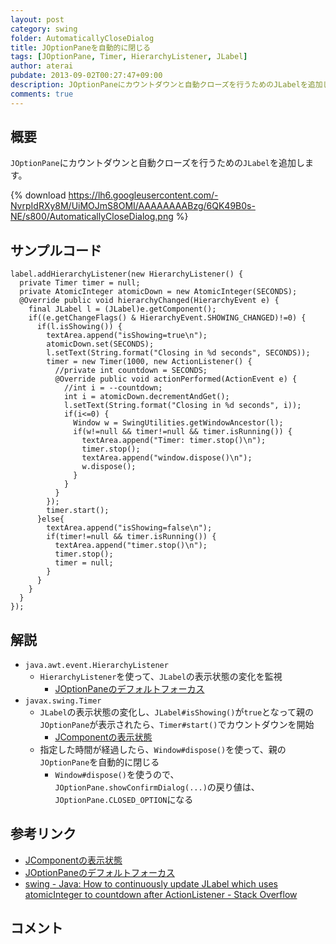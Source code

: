 ```yaml
---
layout: post
category: swing
folder: AutomaticallyCloseDialog
title: JOptionPaneを自動的に閉じる
tags: [JOptionPane, Timer, HierarchyListener, JLabel]
author: aterai
pubdate: 2013-09-02T00:27:47+09:00
description: JOptionPaneにカウントダウンと自動クローズを行うためのJLabelを追加します。
comments: true
---
```

## 概要
`JOptionPane`にカウントダウンと自動クローズを行うための`JLabel`を追加します。

{% download https://lh6.googleusercontent.com/-NvrpIdRXy8M/UiMOJmS8OMI/AAAAAAAABzg/6QK49B0s-NE/s800/AutomaticallyCloseDialog.png %}

## サンプルコード
<pre class="prettyprint"><code>label.addHierarchyListener(new HierarchyListener() {
  private Timer timer = null;
  private AtomicInteger atomicDown = new AtomicInteger(SECONDS);
  @Override public void hierarchyChanged(HierarchyEvent e) {
    final JLabel l = (JLabel)e.getComponent();
    if((e.getChangeFlags() &amp; HierarchyEvent.SHOWING_CHANGED)!=0) {
      if(l.isShowing()) {
        textArea.append("isShowing=true\n");
        atomicDown.set(SECONDS);
        l.setText(String.format("Closing in %d seconds", SECONDS));
        timer = new Timer(1000, new ActionListener() {
          //private int countdown = SECONDS;
          @Override public void actionPerformed(ActionEvent e) {
            //int i = --countdown;
            int i = atomicDown.decrementAndGet();
            l.setText(String.format("Closing in %d seconds", i));
            if(i&lt;=0) {
              Window w = SwingUtilities.getWindowAncestor(l);
              if(w!=null &amp;&amp; timer!=null &amp;&amp; timer.isRunning()) {
                textArea.append("Timer: timer.stop()\n");
                timer.stop();
                textArea.append("window.dispose()\n");
                w.dispose();
              }
            }
          }
        });
        timer.start();
      }else{
        textArea.append("isShowing=false\n");
        if(timer!=null &amp;&amp; timer.isRunning()) {
          textArea.append("timer.stop()\n");
          timer.stop();
          timer = null;
        }
      }
    }
  }
});
</code></pre>

## 解説
- `java.awt.event.HierarchyListener`
    - `HierarchyListener`を使って、`JLabel`の表示状態の変化を監視
        - [JOptionPaneのデフォルトフォーカス](http://terai.xrea.jp/Swing/OptionPaneDefaultFocus.html)
- `javax.swing.Timer`
    - `JLabel`の表示状態の変化し、`JLabel#isShowing()`が`true`となって親の`JOptionPane`が表示されたら、`Timer#start()`でカウントダウンを開始
        - [JComponentの表示状態](http://terai.xrea.jp/Swing/ShowingDisplayableVisible.html)
    - 指定した時間が経過したら、`Window#dispose()`を使って、親の`JOptionPane`を自動的に閉じる
        - `Window#dispose()`を使うので、`JOptionPane.showConfirmDialog(...)`の戻り値は、`JOptionPane.CLOSED_OPTION`になる

<!-- dummy comment line for breaking list -->

## 参考リンク
- [JComponentの表示状態](http://terai.xrea.jp/Swing/ShowingDisplayableVisible.html)
- [JOptionPaneのデフォルトフォーカス](http://terai.xrea.jp/Swing/OptionPaneDefaultFocus.html)
- [swing - Java: How to continuously update JLabel which uses atomicInteger to countdown after ActionListener - Stack Overflow](http://stackoverflow.com/questions/10021969/java-how-to-continuously-update-jlabel-which-uses-atomicinteger-to-countdown-af)

<!-- dummy comment line for breaking list -->

## コメント
